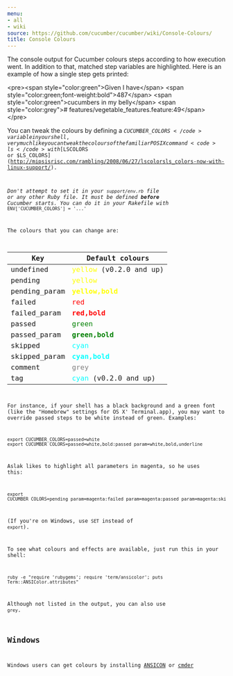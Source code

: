 ```yaml
---
menu:
- all
- wiki
source: https://github.com/cucumber/cucumber/wiki/Console-Colours/
title: Console Colours
---
```


The console output for Cucumber colours steps according to how execution went. In addition to that, matched step variables are highlighted. Here is an example of how a single step gets printed:


&lt;pre&gt;&lt;span style="color:green"&gt;Given I have&lt;/span&gt; &lt;span style="color:green;font-weight:bold"&gt;487&lt;/span&gt; &lt;span style="color:green"&gt;cucumbers in my belly&lt;/span&gt; &lt;span style="color:grey"&gt;\# features/vegetable\_features.feature:49&lt;/span&gt;
&lt;/pre&gt;

You can tweak the colours by defining a <code>$CUCUMBER\_COLORS</code> variable in your shell, very much like you can tweak the colours of the familiar POSIX command <code>ls</code> with
[$LSCOLORS or $LS\_COLORS](http://mipsisrisc.com/rambling/2008/06/27/lscolorsls_colors-now-with-linux-support/).

*Don't attempt to set it in your <code>support/env.rb</code> file or any other Ruby file. It must be defined **before** Cucumber starts. You can do it in your Rakefile with* <code>ENV\['CUCUMBER\_COLORS'\] = '...'</code>

The colours that you can change are:

| Key            | Default colours                                                  |
|----------------|------------------------------------------------------------------|
| undefined      | <span style="color:yellow;">yellow</span> (v0.2.0 and up)        |
| pending        | <span style="color:yellow;">yellow</span>                        |
| pending\_param | <span style="color:yellow;font-weight: bold;">yellow,bold</span> |
| failed         | <span style="color:red;">red</span>                              |
| failed\_param  | <span style="color:red;font-weight: bold;">red,bold</span>       |
| passed         | <span style="color:green;">green</span>                          |
| passed\_param  | <span style="color:green;font-weight: bold;">green,bold</span>   |
| skipped        | <span style="color:cyan;">cyan</span>                            |
| skipped\_param | <span style="color:cyan;font-weight: bold;">cyan,bold</span>     |
| comment        | <span style="color:grey;">grey</span>                            |
| tag            | <span style="color:cyan;">cyan</span> (v0.2.0 and up)            |

For instance, if your shell has a black background and a green font (like the
"Homebrew" settings for OS X' Terminal.app), you may want to override passed
steps to be white instead of green. Examples:

    export CUCUMBER_COLORS=passed=white
    export CUCUMBER_COLORS=passed=white,bold:passed_param=white,bold,underline

Aslak likes to highlight all parameters in magenta, so he uses this:

    export CUCUMBER_COLORS=pending_param=magenta:failed_param=magenta:passed_param=magenta:skipped_param=magenta

(If you're on Windows, use <code>SET</code> instead of <code>export</code>).

To see what colours and effects are available, just run this in your shell:

    ruby -e "require 'rubygems'; require 'term/ansicolor'; puts Term::ANSIColor.attributes"

Although not listed in the output, you can also use <code>grey</code>.

Windows
-------

Windows users can get colours by installing [ANSICON](https://github.com/adoxa/ansicon/downloads) or [cmder](http://cmder.net/)
